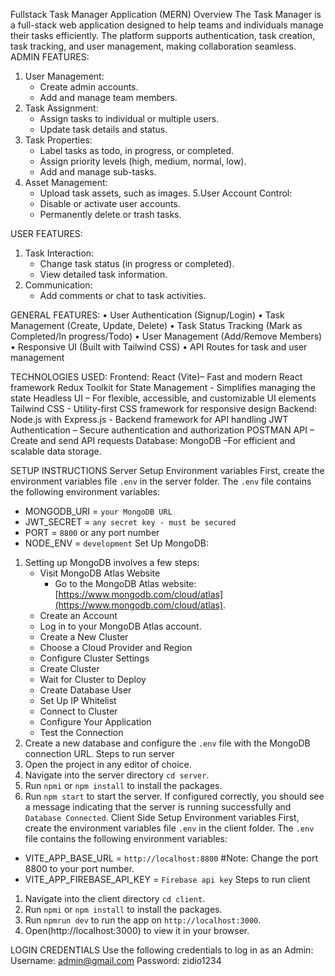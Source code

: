 Fullstack Task Manager Application (MERN)
Overview
The Task Manager is a full-stack web application designed to help teams and individuals manage their tasks efficiently. The platform supports authentication, task creation, task tracking, and user management, making collaboration seamless.
ADMIN FEATURES:
1. User Management:
    - Create admin accounts.
    - Add and manage team members.
2. Task Assignment:
    - Assign tasks to individual or multiple users.
    - Update task details and status.
3. Task Properties:
    - Label tasks as todo, in progress, or completed.
    - Assign priority levels (high, medium, normal, low).
    - Add and manage sub-tasks.
4. Asset Management:
    - Upload task assets, such as images.
5.User Account Control:
    - Disable or activate user accounts.
    - Permanently delete or trash tasks.

USER FEATURES:
1. Task Interaction:
    - Change task status (in progress or completed).
    - View detailed task information.
2. Communication:
    - Add comments or chat to task activities.

GENERAL FEATURES:
•	User Authentication (Signup/Login)
•	Task Management (Create, Update, Delete)
•	Task Status Tracking (Mark as Completed/In progress/Todo)
•	User Management (Add/Remove Members)
•	Responsive UI (Built with Tailwind CSS)
•	API Routes for task and user management

TECHNOLOGIES USED:
Frontend:
React (Vite)– Fast and modern React framework
Redux Toolkit for State Management - Simplifies managing the state
Headless UI – For flexible, accessible, and customizable UI elements
Tailwind CSS - Utility-first CSS framework for responsive design
Backend:
Node.js with Express.js - Backend framework for API handling
JWT Authentication – Secure authentication and authorization
POSTMAN API – Create and send API requests
Database:
MongoDB –For efficient and scalable data storage.

SETUP INSTRUCTIONS
Server Setup
Environment variables
First, create the environment variables file `.env` in the server folder. The `.env` file contains the following environment variables:
- MONGODB_URI = `your MongoDB URL`
- JWT_SECRET = `any secret key - must be secured`
- PORT = `8800` or any port number
- NODE_ENV = `development`
Set Up MongoDB:
1. Setting up MongoDB involves a few steps:
    - Visit MongoDB Atlas Website
        - Go to the MongoDB Atlas website: [https://www.mongodb.com/cloud/atlas](https://www.mongodb.com/cloud/atlas).
    - Create an Account
    - Log in to your MongoDB Atlas account.
    - Create a New Cluster
    - Choose a Cloud Provider and Region
    - Configure Cluster Settings
    - Create Cluster
    - Wait for Cluster to Deploy
    - Create Database User
    - Set Up IP Whitelist
    - Connect to Cluster
    - Configure Your Application
    - Test the Connection
2. Create a new database and configure the `.env` file with the MongoDB connection URL. 
Steps to run server
1. Open the project in any editor of choice.
2. Navigate into the server directory `cd server`.
3. Run `npmi` or `npm install` to install the packages.
4. Run `npm start` to start the server.
If configured correctly, you should see a message indicating that the server is running successfully and `Database Connected`.
Client Side Setup
Environment variables
First, create the environment variables file `.env` in the client folder. The `.env` file contains the following environment variables:
- VITE_APP_BASE_URL = `http://localhost:8800` #Note: Change the port 8800 to your port number.
- VITE_APP_FIREBASE_API_KEY = `Firebase api key`
Steps to run client
1. Navigate into the client directory `cd client`.
2. Run `npmi` or `npm install` to install the packages.
3. Run `npmrun dev` to run the app on `http://localhost:3000`.
4. Open(http://localhost:3000) to view it in your browser.

LOGIN CREDENTIALS
Use the following credentials to log in as an Admin:
Username: admin@gmail.com
Password: zidio1234


